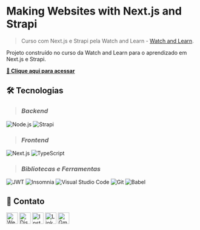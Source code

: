 # __Making Websites with Next.js and Strapi__


>Curso com Next.js e Strapi pela Watch and Learn - [Watch and Learn](https://watch-learn.com/courses/making-websites-nextjs-and-strapi).

Projeto construído no curso da Watch and Learn para o aprendizado em Next.js e Strapi.

**[🔗 Clique aqui para acessar](https://github.com/Bamarcheti/nlw-copa)**


## **🛠 Tecnologias**

>### *Backend*
![Node.js](https://img.shields.io/badge/Node.js-339933?style=for-the-badge&logo=nodedotjs&logoColor=white)
![Strapi](https://img.shields.io/badge/strapi-2F2E8B?style=for-the-badge&logo=strapi&logoColor=white)

>### *Frontend*
![Next.js](https://img.shields.io/badge/next.js-000000?style=for-the-badge&logo=nextdotjs&logoColor=white)
![TypeScript](https://img.shields.io/badge/TypeScript-007ACC?style=for-the-badge&logo=typescript&logoColor=white)

>### *Bibliotecas e Ferramentas*
![JWT](https://img.shields.io/badge/JWT-000000?style=for-the-badge&logo=JSON%20web%20tokens&logoColor=white)
![Insomnia](https://img.shields.io/badge/Insomnia-5849be?style=for-the-badge&logo=Insomnia&logoColor=white)
![Visual Studio Code](https://img.shields.io/badge/VSCode-0078D4?style=for-the-badge&logo=visual%20studio%20code&logoColor=white)
![Git](https://img.shields.io/badge/GIT-E44C30?style=for-the-badge&logo=git&logoColor=white)
![Babel](https://img.shields.io/badge/Babel-F9DC3E?style=for-the-badge&logo=babel&logoColor=white)


## **💛 Contato**

[<img src='https://img.shields.io/badge/website-000000?style=for-the-badge&logo=About&logoColor=white' alt='Website' height='30'>](https://my-resume-bamarcheti.vercel.app/)
[<img src='https://img.shields.io/badge/Discord-5865F2?style=for-the-badge&logo=discord&logoColor=white' alt='Discord' height='30'>](https://discord.com/channels/@ba_marcheti#3824)
[<img src='https://img.shields.io/badge/Instagram-E4405F?style=for-the-badge&logo=instagram&logoColor=white' alt='Instagram' height='30'>](https://www.instagram.com/ba_marcheti)
[<img src='https://img.shields.io/badge/LinkedIn-0077B5?style=for-the-badge&logo=linkedin&logoColor=white' alt='Linkedin' height='30'>](https://www.linkedin.com/in/barbara-marcheti-fiorin/)
[<img src='https://img.shields.io/badge/Gmail-D14836?style=for-the-badge&logo=gmail&logoColor=white' alt='Gmail' height='30'>](bmarchetifiorin@gmail.com)